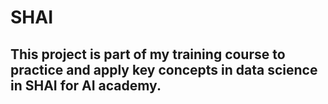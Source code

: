 # SHAI
## This project is part of my training course to practice and apply key concepts in data science in SHAI for AI academy.

